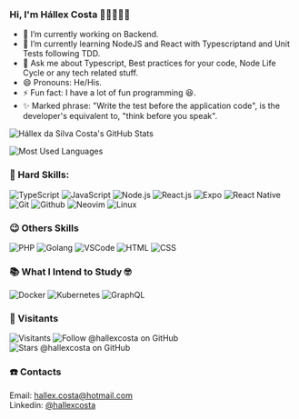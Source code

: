 <!-- 
   Welcome message
-->
### Hi, I'm Hállex Costa 👋🏽👨🏽‍💻

<!-- 
   About me
-->
- 🔭 I’m currently working on Backend.
- 🌱 I’m currently learning NodeJS and React with Typescriptand and Unit Tests following TDD.
- 💬 Ask me about Typescript, Best practices for your code, Node Life Cycle or any tech related stuff.
- 😄 Pronouns: He/His.
- ⚡ Fun fact: I have a lot of fun programming 😆.
- ✨ Marked phrase: "Write the test before the application code", is the developer's equivalent to, "think before you speak".

<!-- 
   GitHub Stats User
-->
<!-- <img src="https://github-readme-stats.vercel.app/api?username=hallexcosta&show_icons=true&bg_color=2E3440&text_color=f1f1f1&title_color=fff" /> -->
![Hállex da Silva Costa's GitHub Stats](https://github-readme-stats.vercel.app/api?username=hallexcosta&show_icons=true&bg_color=2E3440&text_color=ffff&title_color=fff)

<!-- 
   GitHub Readme Stats Top Langs
-->
<!-- <image src="https://github-readme-stats.vercel.app/api/top-langs/?username=HallexCosta&layout=compact&exclude_repo=arborizatuba&bg_color=2E3440&text_color=fff&title_color=fff" /> -->
![Most Used Languages](https://github-readme-stats.vercel.app/api/top-langs/?username=HallexCosta&layout=compact&exclude_repo=arborizatuba&bg_color=2E3440&text_color=fff&title_color=fff)

<!-- 
   Hard Skills
-->

### 🧰 Hard Skills:

![TypeScript](https://img.shields.io/badge/-TypeScript-blue?style=for-the-badge&labelColor=blue&logo=typescript&logoColor=white&link=https://typescriptlang.org)
![JavaScript](https://img.shields.io/badge/-JavaScript-gold?style=for-the-badge&labelColor=gold&logo=javascript&logoColor=black&link=https://www.javascript.com)
![Node.js](https://img.shields.io/badge/-Node.js-green?style=for-the-badge&labelColor=0d1117&logo=nodedotjs&logoColor=green&link=https://nodejs.org)
![React.js](https://img.shields.io/badge/-React.js-blue?style=for-the-badge&labelColor=blue&logo=react&logoColor=lightblue&link=https://reactjs.org)
![Expo](https://img.shields.io/badge/-Expo-0d1117?style=for-the-badge&labelColor=white&logo=expo&logoColor=0d1117&link=https://expo.dev)
![React Native](https://img.shields.io/badge/-React%20Native-blue?style=for-the-badge&labelColor=white&logo=react&logoColor=blue&link=https://reactnative.dev)
![Git](https://img.shields.io/badge/-Git-red?style=for-the-badge&labelColor=white&logo=git&logoColor=brown&link=https://git-scm.com)
![Github](https://img.shields.io/badge/-Github-white?style=for-the-badge&labelColor=white&logo=github&logoColor=0d1117&link=https://git-scm.com)
![Neovim](https://img.shields.io/badge/-Neovim-0d1117?style=for-the-badge&labelColor=white&logo=neovim&logoColor=green&link=https://neovim.io)
![Linux](https://img.shields.io/badge/-Linux-0d1117?style=for-the-badge&labelColor=white&logo=linux&logoColor=black&link=https://www.linux.org)

<!-- 
   Others
-->

### 😉 Others Skills

![PHP](https://img.shields.io/badge/-PHP-darkslateblue?style=for-the-badge&labelColor=white&logo=php&logoColor=darkslateblue&link=https://php.com)
![Golang](https://img.shields.io/badge/-Golang-cornflowerblue?style=for-the-badge&labelColor=white&logo=go&logoColor=cornflowerblue&link=https://golang.org)
![VSCode](https://img.shields.io/badge/-VSCode-blue?style=for-the-badge&labelColor=white&logo=visualstudiocode&logoColor=blue&link=https://code.visualstudio.com)
![HTML](https://img.shields.io/badge/-HTML-red?style=for-the-badge&labelColor=white&logo=html5&logoColor=red&link=https://developer.mozilla.org/en-US/docs/Web/HTML)
![CSS](https://img.shields.io/badge/-CSS-blue?style=for-the-badge&labelColor=white&logo=css3&logoColor=blue&link=https://developer.mozilla.org/en-US/docs/Web/CSS)

<!-- 
   What I Intend to Study
-->
### 📚 What I Intend to Study 🤓

![Docker](https://img.shields.io/badge/-Docker-blue?style=for-the-badge&labelColor=blue&logo=docker&logoColor=lightblue&link=https://docker.com)
![Kubernetes](https://img.shields.io/badge/-Kubernetes-mediumblue?style=for-the-badge&labelColor=mediumblue&logo=kubernetes&logoColor=steelblue&link=https://kubernetes.io)
![GraphQL](https://img.shields.io/badge/-GraphQL-deeppink?style=for-the-badge&labelColor=ivory&logo=graphql&logoColor=deeppink&link=https://graphql.org/)

<!-- 
   Visitants
-->

### 🚀 Visitants

![Visitants](https://komarev.com/ghpvc/?username=hallexcosta&color=blue&flat=style)
![Follow @hallexcosta on GitHub](https://img.shields.io/github/followers/hallexcosta?color=555&label=Follow%20%40hallexcosta%20on%20GitHub&logo=github&logoColor=f9f9f9&style=flat)
![Stars @hallexcosta on GitHub](https://img.shields.io/github/stars/hallexcosta?color=555&label=STARS%20%40hallexcosta%20on%20GitHub&logo=github&logoColor=f9f9f9&style=flat)

<!-- 
   Contacts
-->
### ☎️ Contacts
Email: [hallex.costa@hotmail.com](https://hotmail.com)  
Linkedin: [@hallexcosta](https://www.linkedin.com/in/hallexcosta)
